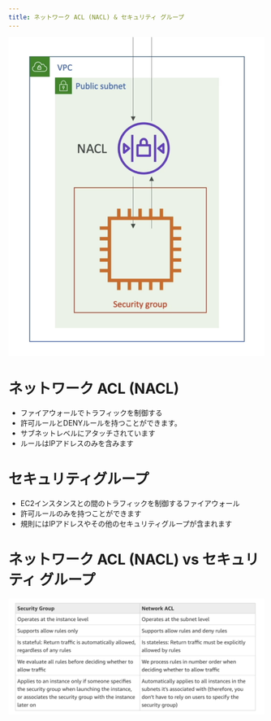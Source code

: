 ```yaml
---
title: ネットワーク ACL (NACL) & セキュリティ グループ
---
```


![Network ACL (NACL) & Security Groups](./NACL.png)

# ネットワーク ACL (NACL)

- ファイアウォールでトラフィックを制御する
- 許可ルールとDENYルールを持つことができます。
- サブネットレベルにアタッチされています
- ルールはIPアドレスのみを含みます

# セキュリティグループ

- EC2インスタンスとの間のトラフィックを制御するファイアウォール
- 許可ルールのみを持つことができます
- 規則にはIPアドレスやその他のセキュリティグループが含まれます

# ネットワーク ACL (NACL) vs セキュリティ グループ

![Network ACL (NACL) vs Security Groups](./NACL-compare.png)
